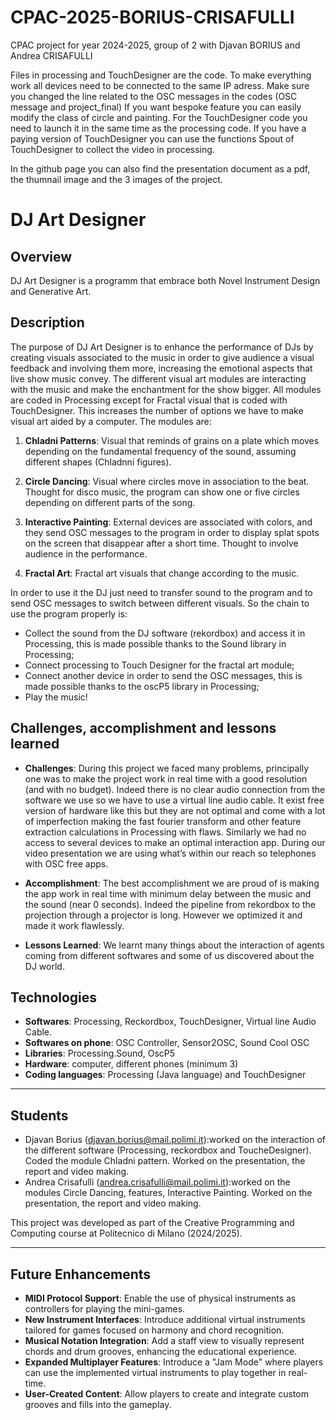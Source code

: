 # CPAC-2025-BORIUS-CRISAFULLI
CPAC project for year 2024-2025, group of 2 with Djavan BORIUS and Andrea CRISAFULLI

Files in processing and TouchDesigner are the code.
To make everything work all devices need to be connected to the same IP adress. Make sure you changed the line related to the OSC messages in the codes (OSC message and project_final)
If you want bespoke feature you can easily modify the class of circle and painting. 
For the TouchDesigner code you need to launch it in the same time as the processing code. If you have a paying version of TouchDesigner you can use the functions Spout of TouchDesigner to collect the 
video in processing.

In the github page you can also find the presentation document as a pdf, the thumnail image and the 3 images of the project.

# DJ Art Designer

## Overview
DJ Art Designer is a programm that embrace both Novel Instrument Design and Generative Art.

## Description
The purpose of DJ Art Designer is to enhance the performance of DJs by creating visuals associated to the music in order to give audience a visual feedback and involving them more, increasing the emotional aspects that live show music convey. 
The different visual art modules are interacting with the music and make the enchantment for the show bigger.
All modules are coded in Processing except for Fractal visual that is coded with TouchDesigner. This increases the number of options we have to make visual art aided by a computer.
The modules are:

1. **Chladni Patterns**:
Visual that reminds of grains on a plate which moves depending on the fundamental frequency of the sound, assuming different shapes (Chladnni figures).

2. **Circle Dancing**:
Visual where circles move in association to the beat. Thought for disco music, the program can show one or five circles depending on different parts of the song.

3. **Interactive Painting**:
External devices are associated with colors, and they send OSC messages to the program in order to display splat spots on the screen that disappear after a short time. Thought to involve audience in the performance.

4. **Fractal Art**:
Fractal art visuals that change according to the music.


In order to use it the DJ just need to transfer sound to the program and to send OSC messages to switch between different visuals.
So the chain to use the program properly is: 
- Collect the sound from the DJ software (rekordbox) and access it in Processing, this is made possible thanks to the Sound library in Processing;
- Connect processing to Touch Designer for the fractal art module;
- Connect another device in order to send the OSC messages, this is made possible thanks to the oscP5 library in Processing;
- Play the music!




## **Challenges, accomplishment and lessons learned**

- **Challenges**:
  During this project we faced many problems, principally one was to make the project work in real time with a good resolution (and with no budget). Indeed there is no clear audio connection from the software we use so we have to use a virtual line audio cable. It exist free version of hardware like this but they are not optimal and come with a lot of imperfection making the fast fourier transform and other feature extraction calculations in Processing with flaws.
  Similarly we had no access to several devices to make an optimal interaction app. During our video presentation we are using what’s within our reach so telephones with OSC free apps.

- **Accomplishment**: 
  The best accomplishment we are proud of is making the app work in real time with minimum delay between the music and the sound (near 0 seconds). Indeed the pipeline from rekordbox to the projection through a projector is long. However we optimized it and made it work flawlessly.

- **Lessons Learned**: 
  We learnt many things about the interaction of agents coming from different softwares and some of us discovered about the DJ world.

## Technologies
- **Softwares**: Processing, Reckordbox, TouchDesigner, Virtual line Audio Cable.
- **Softwares on phone**: OSC Controller, Sensor2OSC, Sound Cool OSC
- **Libraries**: Processing.Sound, OscP5
- **Hardware**: computer, different phones (minimum 3)
- **Coding languages**: Processing (Java language) and TouchDesigner

---

## Students
- Djavan Borius (djavan.borius@mail.polimi.it):worked on the interaction of the different software (Processing, reckordbox and ToucheDesigner). Coded the module Chladni pattern. Worked on the presentation, the report and video making.
- Andrea Crisafulli (andrea.crisafulli@mail.polimi.it):worked on the modules Circle Dancing, features, Interactive Painting. Worked on the presentation, the report and video making.

This project was developed as part of the Creative Programming and Computing course at Politecnico di Milano (2024/2025).

---

## Future Enhancements

- **MIDI Protocol Support**: Enable the use of physical instruments as controllers for playing the mini-games.  
- **New Instrument Interfaces**: Introduce additional virtual instruments tailored for games focused on harmony and chord recognition.  
- **Musical Notation Integration**: Add a staff view to visually represent chords and drum grooves, enhancing the educational experience.  
- **Expanded Multiplayer Features**: Introduce a "Jam Mode" where players can use the implemented virtual instruments to play together in real-time.  
- **User-Created Content**: Allow players to create and integrate custom grooves and fills into the gameplay.  